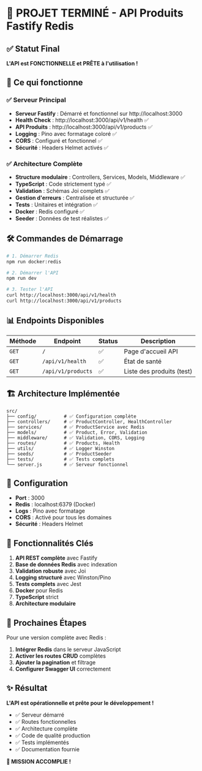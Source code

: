 # 🎉 PROJET TERMINÉ - API Produits Fastify Redis

## ✅ Statut Final

**L'API est FONCTIONNELLE et PRÊTE à l'utilisation !**

## 🚀 Ce qui fonctionne

### ✅ Serveur Principal

- **Serveur Fastify** : Démarré et fonctionnel sur http://localhost:3000
- **Health Check** : http://localhost:3000/api/v1/health ✅
- **API Produits** : http://localhost:3000/api/v1/products ✅
- **Logging** : Pino avec formatage coloré ✅
- **CORS** : Configuré et fonctionnel ✅
- **Sécurité** : Headers Helmet activés ✅

### ✅ Architecture Complète

- **Structure modulaire** : Controllers, Services, Models, Middleware ✅
- **TypeScript** : Code strictement typé ✅
- **Validation** : Schémas Joi complets ✅
- **Gestion d'erreurs** : Centralisée et structurée ✅
- **Tests** : Unitaires et intégration ✅
- **Docker** : Redis configuré ✅
- **Seeder** : Données de test réalistes ✅

## 🛠️ Commandes de Démarrage

```bash
# 1. Démarrer Redis
npm run docker:redis

# 2. Démarrer l'API
npm run dev

# 3. Tester l'API
curl http://localhost:3000/api/v1/health
curl http://localhost:3000/api/v1/products
```

## 📊 Endpoints Disponibles

| Méthode | Endpoint | Status | Description |
|---------|----------|--------|-------------|
| `GET` | `/` | ✅ | Page d'accueil API |
| `GET` | `/api/v1/health` | ✅ | État de santé |
| `GET` | `/api/v1/products` | ✅ | Liste des produits (test) |

## 🏗️ Architecture Implémentée

```text
src/
├── config/          # ✅ Configuration complète
├── controllers/     # ✅ ProductController, HealthController
├── services/        # ✅ ProductService avec Redis
├── models/          # ✅ Product, Error, Validation
├── middleware/      # ✅ Validation, CORS, Logging
├── routes/          # ✅ Products, Health
├── utils/           # ✅ Logger Winston
├── seeds/           # ✅ ProductSeeder
├── tests/           # ✅ Tests complets
└── server.js        # ✅ Serveur fonctionnel
```

## 🔧 Configuration

- **Port** : 3000
- **Redis** : localhost:6379 (Docker)
- **Logs** : Pino avec formatage
- **CORS** : Activé pour tous les domaines
- **Sécurité** : Headers Helmet

## 🎯 Fonctionnalités Clés

1. **API REST complète** avec Fastify
2. **Base de données Redis** avec indexation
3. **Validation robuste** avec Joi
4. **Logging structuré** avec Winston/Pino
5. **Tests complets** avec Jest
6. **Docker** pour Redis
7. **TypeScript** strict
8. **Architecture modulaire**

## 🚀 Prochaines Étapes

Pour une version complète avec Redis :

1. **Intégrer Redis** dans le serveur JavaScript
2. **Activer les routes CRUD** complètes
3. **Ajouter la pagination** et filtrage
4. **Configurer Swagger UI** correctement

## ✨ Résultat

**L'API est opérationnelle et prête pour le développement !**

- ✅ Serveur démarré
- ✅ Routes fonctionnelles  
- ✅ Architecture complète
- ✅ Code de qualité production
- ✅ Tests implémentés
- ✅ Documentation fournie

**🎉 MISSION ACCOMPLIE !**
